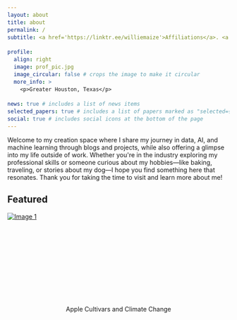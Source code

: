 ```yaml
---
layout: about
title: about
permalink: /
subtitle: <a href='https://linktr.ee/williemaize'>Affiliations</a>. <a href='https://hihello.me/p/e51e021a-872b-4c2c-9c66-88bd9e69c354'>Contacts</a>. All Things Data

profile:
  align: right
  image: prof_pic.jpg
  image_circular: false # crops the image to make it circular
  more_info: >
    <p>Greater Houston, Texas</p>

news: true # includes a list of news items
selected_papers: true # includes a list of papers marked as "selected={true}"
social: true # includes social icons at the bottom of the page
---
```


Welcome to my creation space where I share my journey in data, AI, and machine learning through blogs and projects, while also offering a glimpse into my life outside of work. Whether you're in the industry exploring my professional skills or someone curious about my hobbies—like baking, traveling, or stories about my dog—I hope you find something here that resonates. Thank you for taking the time to visit and learn more about me!

<h2>Featured</h2>

<div id="carousel" style="position:relative; width:300px; height:200px; overflow:hidden;">
  <div class="carousel-container" style="display:flex; transition: transform 0.5s ease; width: 300%; height: 100%;">
    <a href="https://godot107.github.io/projects/apple_cultivars_climate_change/" style="width: 300px; height: 200px;">
      <img src="https://godot107.github.io/assets/img/apple_cultivars_thumbnail.png" alt="Image 1" style="width: 100%; height: 100%; object-fit: cover;">
    </a>
    <a href="https://medium.com/@manwill/dogs-vs-cats-audio-classification-56175ce58429" style="width: 300px; height: 200px;">
      <img src="https://miro.medium.com/v2/resize:fit:720/format:webp/0*waJB0GOUm-sjj_C8" alt="Image 2" style="width: 100%; height: 100%; object-fit: cover;">
    </a>
    <a href="https://www.instagram.com/ladybirdbakingcompany/" style="width: 300px; height: 200px;">
      <img src="https://raw.githubusercontent.com/godot107/godot107.github.io/refs/heads/main/assets/img/carousel/LB_thumbnail.jpg" alt="Image 3" style="width: 100%; height: 100%; object-fit: cover;">
    </a>
  </div>
  <button class="carousel-nav left" onclick="navigateCarousel(-1)">←</button>
  <button class="carousel-nav right" onclick="navigateCarousel(1)">→</button>
</div>
<div id="text-banner" style="text-align: center; margin-top: 10px;">Apple Cultivars and Climate Change</div>

<script>
  const banners = [
      "Apple Cultivars and Climate Change",
      "Dogs vs Cats Audio Classification",
      "Lady Bird Baking Co.",
  ];
  let container = document.querySelector('.carousel-container');
  let images = document.querySelectorAll('.carousel-container a');
  let currentIndex = 0;
  let carouselInterval;

  function rotateCarousel() {
      currentIndex = (currentIndex + 1) % images.length;
      container.style.transform = `translateX(-${currentIndex * 100}%)`;
      document.getElementById('text-banner').textContent = banners[currentIndex];
  }

  function navigateCarousel(direction) {
      currentIndex = (currentIndex + direction + images.length) % images.length;
      container.style.transform = `translateX(-${currentIndex * 100}%)`;
      document.getElementById('text-banner').textContent = banners[currentIndex];
  }

  function startCarousel() {
      carouselInterval = setInterval(rotateCarousel, 3000);
  }

  function pauseCarousel() {
      clearInterval(carouselInterval);
  }

  document.getElementById('carousel').addEventListener('mouseenter', pauseCarousel);
  document.getElementById('carousel').addEventListener('mouseleave', startCarousel);

  startCarousel();
</script>





<!---
Write your biography here. Tell the world about yourself. Link to your favorite [subreddit](http://reddit.com). You can put a picture in, too. The code is already in, just name your picture `prof_pic.jpg` and put it in the `img/` folder.

Put your address / P.O. box / other info right below your picture. You can also disable any of these elements by editing `profile` property of the YAML header of your `_pages/about.md`. Edit `_bibliography/papers.bib` and Jekyll will render your [publications page](/al-folio/publications/) automatically.

Link to your social media connections, too. This theme is set up to use [Font Awesome icons](https://fontawesome.com/) and [Academicons](https://jpswalsh.github.io/academicons/), like the ones below. Add your Facebook, Twitter, LinkedIn, Google Scholar, or just disable all of them.

-->
